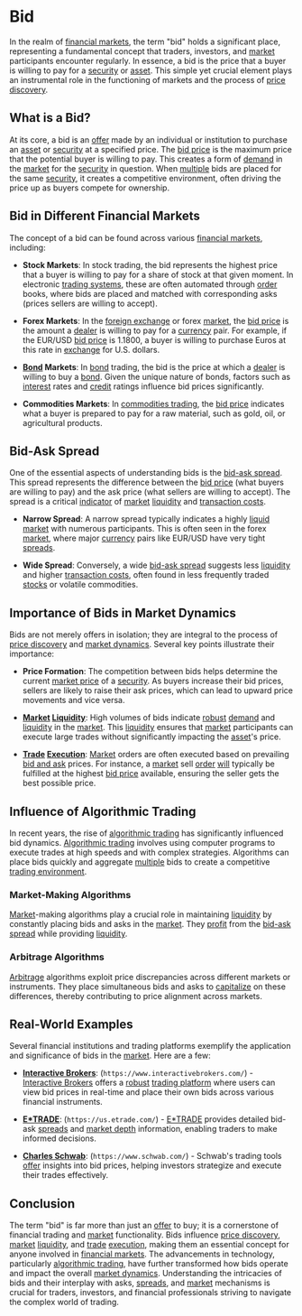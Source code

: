 # Bid

In the realm of [financial markets](../f/financial_market.md), the term "bid" holds a significant place, representing a fundamental concept that traders, investors, and [market](../m/market.md) participants encounter regularly. In essence, a bid is the price that a buyer is willing to pay for a [security](../s/security.md) or [asset](../a/asset.md). This simple yet crucial element plays an instrumental role in the functioning of markets and the process of [price discovery](../p/price_discovery.md).

## What is a Bid?

At its core, a bid is an [offer](../o/offer.md) made by an individual or institution to purchase an [asset](../a/asset.md) or [security](../s/security.md) at a specified price. The [bid price](../b/bid_price.md) is the maximum price that the potential buyer is willing to pay. This creates a form of [demand](../d/demand.md) in the [market](../m/market.md) for the [security](../s/security.md) in question. When [multiple](../m/multiple.md) bids are placed for the same [security](../s/security.md), it creates a competitive environment, often driving the price up as buyers compete for ownership.

## Bid in Different Financial Markets

The concept of a bid can be found across various [financial markets](../f/financial_market.md), including:

- **Stock Markets**: In stock trading, the bid represents the highest price that a buyer is willing to pay for a share of stock at that given moment. In electronic [trading systems](../t/trading_systems.md), these are often automated through [order](../o/order.md) books, where bids are placed and matched with corresponding asks (prices sellers are willing to accept).
  
- **Forex Markets**: In the [foreign exchange](../f/foreign_exchange.md) or forex [market](../m/market.md), the [bid price](../b/bid_price.md) is the amount a [dealer](../d/dealer.md) is willing to pay for a [currency](../c/currency.md) pair. For example, if the EUR/USD [bid price](../b/bid_price.md) is 1.1800, a buyer is willing to purchase Euros at this rate in [exchange](../e/exchange.md) for U.S. dollars.
  
- **[Bond](../b/bond.md) Markets**: In [bond](../b/bond.md) trading, the bid is the price at which a [dealer](../d/dealer.md) is willing to buy a [bond](../b/bond.md). Given the unique nature of bonds, factors such as [interest](../i/interest.md) rates and [credit](../c/credit.md) ratings influence bid prices significantly.
  
- **Commodities Markets**: In [commodities trading](../c/commodities_trading.md), the [bid price](../b/bid_price.md) indicates what a buyer is prepared to pay for a raw material, such as gold, oil, or agricultural products.

## Bid-Ask Spread

One of the essential aspects of understanding bids is the [bid-ask spread](../b/bid-ask_spread.md). This spread represents the difference between the [bid price](../b/bid_price.md) (what buyers are willing to pay) and the ask price (what sellers are willing to accept). The spread is a critical [indicator](../i/indicator.md) of [market](../m/market.md) [liquidity](../l/liquidity.md) and [transaction costs](../t/transaction_costs.md).

- **Narrow Spread**: A narrow spread typically indicates a highly [liquid market](../l/liquid_market.md) with numerous participants. This is often seen in the forex [market](../m/market.md), where major [currency](../c/currency.md) pairs like EUR/USD have very tight [spreads](../s/spreads.md).
  
- **Wide Spread**: Conversely, a wide [bid-ask spread](../b/bid-ask_spread.md) suggests less [liquidity](../l/liquidity.md) and higher [transaction costs](../t/transaction_costs.md), often found in less frequently traded [stocks](../s/stock.md) or volatile commodities.

## Importance of Bids in Market Dynamics

Bids are not merely offers in isolation; they are integral to the process of [price discovery](../p/price_discovery.md) and [market dynamics](../m/market_dynamics.md). Several key points illustrate their importance:

- **Price Formation**: The competition between bids helps determine the current [market price](../m/market_price.md) of a [security](../s/security.md). As buyers increase their bid prices, sellers are likely to raise their ask prices, which can lead to upward price movements and vice versa.
  
- **[Market](../m/market.md) [Liquidity](../l/liquidity.md)**: High volumes of bids indicate [robust](../r/robust.md) [demand](../d/demand.md) and [liquidity](../l/liquidity.md) in the [market](../m/market.md). This [liquidity](../l/liquidity.md) ensures that [market](../m/market.md) participants can execute large trades without significantly impacting the [asset](../a/asset.md)'s price.
  
- **[Trade](../t/trade.md) [Execution](../e/execution.md)**: [Market](../m/market.md) orders are often executed based on prevailing [bid and ask](../b/bid_and_ask.md) prices. For instance, a [market](../m/market.md) sell [order](../o/order.md) [will](../w/will.md) typically be fulfilled at the highest [bid price](../b/bid_price.md) available, ensuring the seller gets the best possible price.

## Influence of Algorithmic Trading

In recent years, the rise of [algorithmic trading](../a/accountability.md) has significantly influenced bid dynamics. [Algorithmic trading](../a/accountability.md) involves using computer programs to execute trades at high speeds and with complex strategies. Algorithms can place bids quickly and aggregate [multiple](../m/multiple.md) bids to create a competitive [trading environment](../t/trading_environment.md).

### Market-Making Algorithms

[Market](../m/market.md)-making algorithms play a crucial role in maintaining [liquidity](../l/liquidity.md) by constantly placing bids and asks in the [market](../m/market.md). They [profit](../p/profit.md) from the [bid-ask spread](../b/bid-ask_spread.md) while providing [liquidity](../l/liquidity.md).

### Arbitrage Algorithms

[Arbitrage](../a/arbitrage.md) algorithms exploit price discrepancies across different markets or instruments. They place simultaneous bids and asks to [capitalize](../c/capitalize.md) on these differences, thereby contributing to price alignment across markets.

## Real-World Examples

Several financial institutions and trading platforms exemplify the application and significance of bids in the [market](../m/market.md). Here are a few:

- **[Interactive Brokers](../i/interactive_brokers.md)**: (`https://www.interactivebrokers.com/`) - [Interactive Brokers](../i/interactive_brokers.md) offers a [robust](../r/robust.md) [trading platform](../t/trading_platform.md) where users can view bid prices in real-time and place their own bids across various financial instruments.

- **[E*TRADE](../e/e_trade.md)**: (`https://us.etrade.com/`) - [E*TRADE](../e/e_trade.md) provides detailed bid-ask [spreads](../s/spreads.md) and [market depth](../m/market_depth.md) information, enabling traders to make informed decisions.

- **[Charles Schwab](../c/charles_schwab.md)**: (`https://www.schwab.com/`) - Schwab's trading tools [offer](../o/offer.md) insights into bid prices, helping investors strategize and execute their trades effectively.

## Conclusion

The term "bid" is far more than just an [offer](../o/offer.md) to buy; it is a cornerstone of financial trading and [market](../m/market.md) functionality. Bids influence [price discovery](../p/price_discovery.md), [market](../m/market.md) [liquidity](../l/liquidity.md), and [trade](../t/trade.md) [execution](../e/execution.md), making them an essential concept for anyone involved in [financial markets](../f/financial_market.md). The advancements in technology, particularly [algorithmic trading](../a/accountability.md), have further transformed how bids operate and impact the overall [market dynamics](../m/market_dynamics.md). Understanding the intricacies of bids and their interplay with asks, [spreads](../s/spreads.md), and [market](../m/market.md) mechanisms is crucial for traders, investors, and financial professionals striving to navigate the complex world of trading.